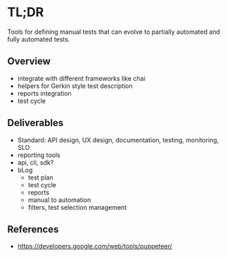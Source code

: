 # TL;DR

Tools for defining manual tests that can evolve to partially automated and fully automated tests.

## Overview

* integrate with different frameworks like chai
* helpers for Gerkin style test description
* reports integration
* test cycle


## Deliverables

* Standard: API design, UX design, documentation, testing, monitoring, SLO
* reporting tools
* api, cli, sdk?
* bLog
  - test plan
  - test cycle
  - reports
  - manual to automation
  - filters, test selection management

## References

* https://developers.google.com/web/tools/puppeteer/

